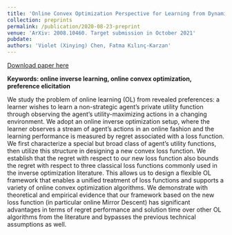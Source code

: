 ```yaml
---
title: 'Online Convex Optimization Perspective for Learning from Dynamically Revealed Preferences'
collection: preprints
permalink: /publication/2020-08-23-preprint
venue: 'ArXiv: 2008.10460. Target submission in October 2021'
pubdate: 
authors: 'Violet (Xinying) Chen, Fatma Kılınç-Karzan'
---
```


[Download paper here](https://vxychen.github.io/files/OCO_Perspective_for_Learning_from_Dynamically_Revealed_Preferences.pdf)

**Keywords: online inverse learning, online convex optimization, preference elicitation**

We study the problem of online learning (OL) from revealed preferences: a learner wishes to learn a non-strategic agent’s private utility function through observing the agent’s utility-maximizing actions in a changing environment. We adopt an online inverse optimization setup, where the learner observes
a stream of agent’s actions in an online fashion and the learning performance is measured by regret associated with a loss function. We first characterize a special but broad class of agent’s utility functions, then utilize this structure in designing a new convex loss function. We establish that the regret with respect to our new loss function also bounds the regret with respect to three classical loss functions commonly used in the inverse optimization literature. This allows us to design a flexible OL framework that enables a unified treatment of loss functions and supports a variety of online convex optimization algorithms. We demonstrate with theoretical and empirical evidence that our framework based on the new loss function (in particular online Mirror Descent) has significant advantages in terms of regret performance and solution time over other OL algorithms from the literature and bypasses the previous technical assumptions as well.
